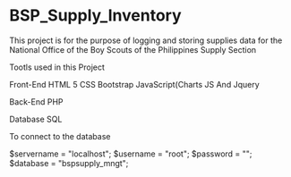 # BSP_Supply_Inventory
This project is for the purpose of logging and storing supplies data for the National Office of the Boy Scouts of the Philippines Supply Section


Tootls used in this Project

Front-End
HTML 5
CSS
Bootstrap
JavaScript(Charts JS And Jquery

Back-End
PHP

Database 
SQL 


To connect to the database

 $servername = "localhost";
            $username = "root";
            $password = "";
            $database = "bspsupply_mngt";
